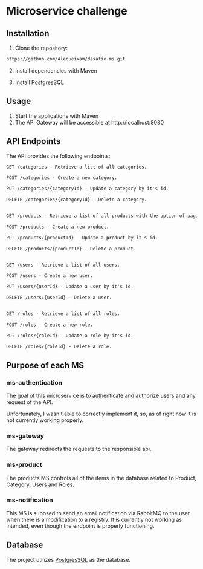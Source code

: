 # Microservice challenge

## Installation

1. Clone the repository:

```bash
https://github.com/Alequeixam/desafio-ms.git
```

2. Install dependencies with Maven

3. Install [PostgresSQL](https://www.postgresql.org/)

## Usage

1. Start the applications with Maven
2. The API Gateway will be accessible at http://localhost:8080


## API Endpoints
The API provides the following endpoints:

```markdown
GET /categories - Retrieve a list of all categories. 

POST /categories - Create a new category.

PUT /categories/{categoryId} - Update a category by it's id.

DELETE /categories/{categoryId} - Delete a category.


GET /products - Retrieve a list of all products with the option of pagination. 

POST /products - Create a new product.

PUT /products/{productId} - Update a product by it's id.

DELETE /products/{productId} - Delete a product.


GET /users - Retrieve a list of all users. 

POST /users - Create a new user.

PUT /users/{userId} - Update a user by it's id.

DELETE /users/{userId} - Delete a user.


GET /roles - Retrieve a list of all roles. 

POST /roles - Create a new role.

PUT /roles/{roleId} - Update a role by it's id.

DELETE /roles/{roleId} - Delete a role.


```
## Purpose of each MS
### ms-authentication
The goal of this microservice is to authenticate and authorize users and any request of the API.

Unfortunately, I wasn't able to correctly implement it, so, as of right now it is not currently working properly.

### ms-gateway
The gateway redirects the requests to the responsible api.

### ms-product
The products MS controls all of the items in the database related to Product, Category, Users and Roles.

### ms-notification
This MS is suposed to send an email notification via RabbitMQ to the user when there is a modification to a registry.
It is currently not working as intended, even though the endpoint is properly functioning.



## Database
The project utilizes [PostgresSQL](https://www.postgresql.org/) as the database.

